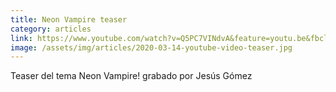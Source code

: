 ```yaml
---
title: Neon Vampire teaser
category: articles
link: https://www.youtube.com/watch?v=Q5PC7VINdvA&feature=youtu.be&fbclid=IwAR0ZRwhXVmjiHeN6UqH47D1Ef20m3T5ZT12Sm1qR8PCmNUwFElLUTcgLRcE
image: /assets/img/articles/2020-03-14-youtube-video-teaser.jpg
---
```

Teaser del tema Neon Vampire! grabado por Jesús Gómez
